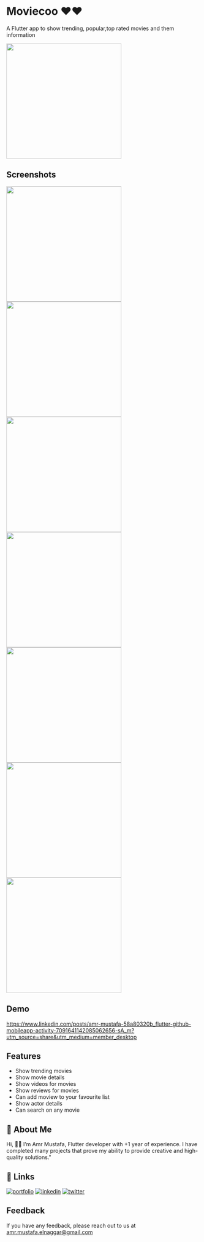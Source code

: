 
# Moviecoo ♥️♥️
A Flutter app to show trending, popular,top rated movies and them information

<img src="https://github.com/amrmustafa02/movies_app/assets/78182930/ccd767d8-28e9-4071-a4ab-92fdd0bbdc8b" width="300">



## Screenshots

<img src="https://github.com/amrmustafa02/movies_app/assets/78182930/0506b3bd-a8d1-4722-aa40-13015f8c2ad6" width="300">
<img src="https://github.com/amrmustafa02/movies_app/assets/78182930/d3024acf-da89-4a6a-9493-a6d8ca2ccd56" width="300">
<img src="https://github.com/amrmustafa02/movies_app/assets/78182930/1cfccb8d-9ae6-4aca-9954-cf25c809186f" width="300">
<img src="https://github.com/amrmustafa02/movies_app/assets/78182930/1dc47587-e99d-485c-9b6d-e6429aac7893" width="300">
<img src="https://github.com/amrmustafa02/movies_app/assets/78182930/07819109-295b-4987-8b6e-9e2883dd4308" width="300">
<img src="https://github.com/amrmustafa02/movies_app/assets/78182930/2fdb1d57-b8cb-4e31-a9dc-bbf2c809b39f" width="300">
<img src="https://github.com/amrmustafa02/movies_app/assets/78182930/e3e1b2b1-ddfe-49f9-9912-704075855fca" width="300">

## Demo
https://www.linkedin.com/posts/amr-mustafa-58a80320b_flutter-github-mobileapp-activity-7091641142085062656-sA_m?utm_source=share&utm_medium=member_desktop


## Features

- Show trending movies
- Show movie details
- Show videos for movies 
- Show reviews for movies
- Can add moview to your favourite list
- Show actor details
- Can search on any movie
   


## 🚀 About Me
Hi, 👋👋 I’m Amr Mustafa, Flutter developer with +1 year of experience. I have completed many projects that prove my ability to provide creative and high-quality solutions."


## 🔗 Links
[![portfolio](https://img.shields.io/badge/my_portfolio-000?style=for-the-badge&logo=ko-fi&logoColor=white)](https://amr-mustafa-mysite.vercel.app/#/)
[![linkedin](https://img.shields.io/badge/linkedin-0A66C2?style=for-the-badge&logo=linkedin&logoColor=white)](https://www.linkedin.com/in/amr-mustafa-58a80320b/)
[![twitter](https://img.shields.io/badge/twitter-1DA1F2?style=for-the-badge&logo=twitter&logoColor=white)](https://twitter.com/amrmust33458502)


## Feedback

If you have any feedback, please reach out to us at amr.mustafa.elnaggar@gmail.com


